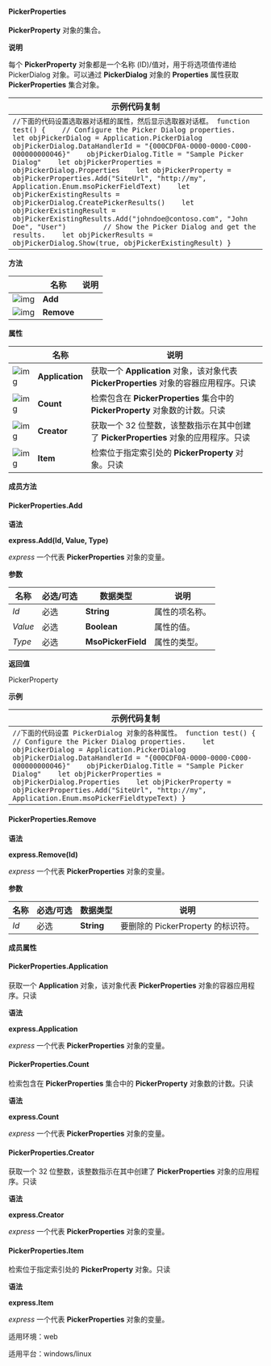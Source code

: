 #### **PickerProperties**



**PickerProperty** 对象的集合。

**说明**

每个 **PickerProperty** 对象都是一个名称 (ID)/值对，用于将选项值传递给 PickerDialog 对象。可以通过 **PickerDialog** 对象的 **Properties** 属性获取 **PickerProperties** 集合对象。

| 示例代码复制                                                 |
| ------------------------------------------------------------ |
| `//下面的代码设置选取器对话框的属性，然后显示选取器对话框。 function test() {    // Configure the Picker Dialog properties.    let objPickerDialog = Application.PickerDialog    objPickerDialog.DataHandlerId = "{000CDF0A-0000-0000-C000-000000000046}"    objPickerDialog.Title = "Sample Picker Dialog"    let objPickerProperties = objPickerDialog.Properties    let objPickerProperty = objPickerProperties.Add("SiteUrl", "http://my", Application.Enum.msoPickerFieldText)    let objPickerExistingResults = objPickerDialog.CreatePickerResults()    let objPickerExistingResult = objPickerExistingResults.Add("johndoe@contoso.com", "John Doe", "User")         // Show the Picker Dialog and get the results.    let objPickerResults = objPickerDialog.Show(true, objPickerExistingResult) }` |

**方法**

|                                                              | 名称       | 说明 |
| ------------------------------------------------------------ | ---------- | ---- |
| ![img](https://qn.cache.wpscdn.cn/encs/doc/office_v19/gif/methods.gif) | **Add**    |      |
| ![img](https://qn.cache.wpscdn.cn/encs/doc/office_v19/gif/methods.gif) | **Remove** |      |

**属性**

|                                                              | 名称            | 说明                                                         |
| ------------------------------------------------------------ | --------------- | ------------------------------------------------------------ |
| ![img](https://qn.cache.wpscdn.cn/encs/doc/office_v19/gif/properties.gif) | **Application** | 获取一个 **Application** 对象，该对象代表 **PickerProperties** 对象的容器应用程序。只读 |
| ![img](https://qn.cache.wpscdn.cn/encs/doc/office_v19/gif/properties.gif) | **Count**       | 检索包含在 **PickerProperties** 集合中的 **PickerProperty** 对象数的计数。只读 |
| ![img](https://qn.cache.wpscdn.cn/encs/doc/office_v19/gif/properties.gif) | **Creator**     | 获取一个 32 位整数，该整数指示在其中创建了 **PickerProperties** 对象的应用程序。只读 |
| ![img](https://qn.cache.wpscdn.cn/encs/doc/office_v19/gif/properties.gif) | **Item**        | 检索位于指定索引处的 **PickerProperty** 对象。只读           |

**成员方法**

#### **PickerProperties.Add**

**语法**

**express.Add(Id, Value, Type)**

*express*   一个代表 **PickerProperties** 对象的变量。

**参数**

| **名称** | **必选/可选** | **数据类型**       | **说明**       |
| -------- | ------------- | ------------------ | -------------- |
| *Id*     | 必选          | **String**         | 属性的项名称。 |
| *Value*  | 必选          | **Boolean**        | 属性的值。     |
| *Type*   | 必选          | **MsoPickerField** | 属性的类型。   |

**返回值**

PickerProperty

**示例**

| 示例代码复制                                                 |
| ------------------------------------------------------------ |
| `//下面的代码设置 PickerDialog 对象的各种属性。 function test() {    // Configure the Picker Dialog properties.    let objPickerDialog = Application.PickerDialog    objPickerDialog.DataHandlerId = "{000CDF0A-0000-0000-C000-000000000046}"    objPickerDialog.Title = "Sample Picker Dialog"    let objPickerProperties = objPickerDialog.Properties    let objPickerProperty = objPickerProperties.Add("SiteUrl", "http://my", Application.Enum.msoPickerFieldtypeText) }` |

#### **PickerProperties.Remove**

**语法**

**express.Remove(Id)**

*express*   一个代表 **PickerProperties** 对象的变量。

**参数**

| **名称** | **必选/可选** | **数据类型** | **说明**                           |
| -------- | ------------- | ------------ | ---------------------------------- |
| *Id*     | 必选          | **String**   | 要删除的 PickerProperty 的标识符。 |

**成员属性**

#### **PickerProperties.Application**

获取一个 **Application** 对象，该对象代表 **PickerProperties** 对象的容器应用程序。只读

**语法**

**express.Application**

*express*   一个代表 **PickerProperties** 对象的变量。

#### **PickerProperties.Count**

检索包含在 **PickerProperties** 集合中的 **PickerProperty** 对象数的计数。只读

**语法**

**express.Count**

*express*   一个代表 **PickerProperties** 对象的变量。

#### **PickerProperties.Creator**

获取一个 32 位整数，该整数指示在其中创建了 **PickerProperties** 对象的应用程序。只读

**语法**

**express.Creator**

*express*   一个代表 **PickerProperties** 对象的变量。

#### **PickerProperties.Item**

检索位于指定索引处的 **PickerProperty** 对象。只读

**语法**

**express.Item**

*express*   一个代表 **PickerProperties** 对象的变量。

适用环境：web

适用平台：windows/linux